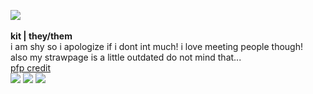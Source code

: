 <img src="https://file.garden/ZRYOn_KULjLI5-69/pagedolls/noelleAct.gif"><br><br>
<b>kit | they/them</b><br>
i am shy so i apologize if i dont int much! i love meeting people though!<br>
also my strawpage is a little outdated do not mind that...<br>
<a href="https://www.tumblr.com/goomyloid/780681037637419008/sitritea-s-noelle-design?source=share">pfp credit</a>
<br>
<img src="https://file.garden/ZRYOn_KULjLI5-69/stamps/addicted2pink.gif"> <img src="https://file.garden/ZRYOn_KULjLI5-69/stamps/deltarune.gif"> <img src="https://file.garden/ZRYOn_KULjLI5-69/stamps/596d99f7.gif"><br><br>
